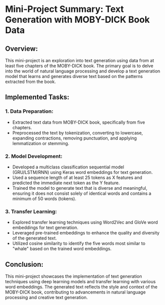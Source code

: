 # Mini-Project Summary: Text Generation with MOBY-DICK Book Data

## Overview:
This mini-project is an exploration into text generation using data from at least five chapters of the MOBY-DICK book. The primary goal is to delve into the world of natural language processing and develop a text generation model that learns and generates diverse text based on the patterns extracted from the book.

## Implemented Tasks:

### 1. Data Preparation:
- Extracted text data from MOBY-DICK book, specifically from five chapters.
- Preprocessed the text by tokenization, converting to lowercase, expanding contractions, removing punctuation, and applying lemmatization or stemming.

### 2. Model Development:
- Developed a multiclass classification sequential model (GRU/LSTM/RNN) using Keras word embeddings for text generation.
- Used a sequence length of at least 25 tokens as X features and predicted the immediate next token as the Y feature.
- Trained the model to generate text that is diverse and meaningful, ensuring it does not consist solely of identical words and contains a minimum of 50 words (tokens).

### 3. Transfer Learning:
- Explored transfer learning techniques using Word2Vec and GloVe word embeddings for text generation.
- Leveraged pre-trained embeddings to enhance the quality and diversity of the generated text.
- Utilized cosine similarity to identify the five words most similar to "whale" based on the trained word embeddings.

## Conclusion:
This mini-project showcases the implementation of text generation techniques using deep learning models and transfer learning with various word embeddings. The generated text reflects the style and context of the MOBY-DICK book, contributing to advancements in natural language processing and creative text generation.
